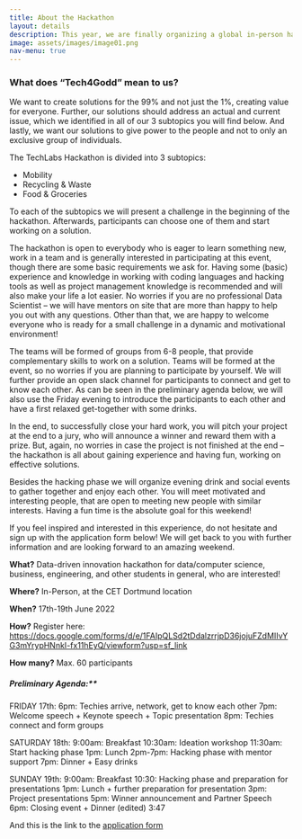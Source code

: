 ```yaml
---
title: About the Hackathon
layout: details
description: This year, we are finally organizing a global in-person hackathon, from the 17th to the 19th of June, under the topic “Tech4Good”.
image: assets/images/image01.png
nav-menu: true
---
```



### What does “Tech4Godd” mean to us?
We want to create solutions for the 99% and not just the 1%, creating value for everyone. Further, our solutions should address an actual and current issue, which we identified in all of our 3 subtopics you will find below. And lastly, we want our solutions to give power to the people and not to only an exclusive group of individuals.

The TechLabs Hackathon is divided into 3 subtopics:
- Mobility
- Recycling & Waste
- Food & Groceries

To each of the subtopics we will present a challenge in the beginning of the hackathon. Afterwards, participants can choose one of them and start working on a solution.

The hackathon is open to everybody who is eager to learn something new, work in a team and is generally interested in participating at this event, though there are some basic requirements we ask for. Having some (basic) experience and knowledge in working with coding languages and hacking tools as well as project management knowledge is recommended and will also make your life a lot easier. No worries if you are no professional Data Scientist – we will have mentors on site that are more than happy to help you out with any questions. Other than that, we are happy to welcome everyone who is ready for a small challenge in a dynamic and motivational environment!

The teams will be formed of groups from 6-8 people, that provide complementary skills to work on a solution. Teams will be formed at the event, so no worries if you are planning to participate by yourself. We will further provide an open slack channel for participants to connect and get to know each other. As can be seen in the preliminary agenda below, we will also use the Friday evening to introduce the participants to each other and have a first relaxed get-together with some drinks.


In the end, to successfully close your hard work, you will pitch your project at the end to a jury, who will announce a winner and reward them with a prize. But, again, no worries in case the project is not finished at the end – the hackathon is all about gaining experience and having fun, working on effective solutions.

Besides the hacking phase we will organize evening drink and social events to gather together and enjoy each other. You will meet motivated and interesting people, that are open to meeting new people with similar interests. Having a fun time is the absolute goal for this weekend!


If you feel inspired and interested in this experience, do not hesitate and sign up with the application form below! We will get back to you with further information and are looking forward to an amazing weekend.


**What?** Data-driven innovation hackathon for data/computer science, business, engineering, and other students in general, who are interested!

**Where?** In-Person, at the CET Dortmund location

**When?** 17th-19th June 2022

**How?** Register here: https://docs.google.com/forms/d/e/1FAIpQLSd2tDdalzrrjpD36jojuFZdMIIvYG3mYrypHNnkI-fx11hEyQ/viewform?usp=sf_link

**How many?** Max. 60 participants

##### Preliminary Agenda:**

FRIDAY 17th:
6pm: Techies arrive, network, get to know each other
7pm: Welcome speech + Keynote speech + Topic presentation
8pm: Techies connect and form groups

SATURDAY 18th:
9:00am: Breakfast
10:30am: Ideation workshop
11:30am: Start hacking phase
1pm: Lunch
2pm-7pm: Hacking phase with mentor support
7pm: Dinner + Easy drinks

SUNDAY 19th:
9:00am: Breakfast
10:30: Hacking phase and preparation for presentations
1pm: Lunch + further preparation for presentation
3pm: Project presentations
5pm: Winner announcement and Partner Speech
6pm: Closing event + Dinner (edited)
3:47

And this is the link to the [application form](https://docs.google.com/forms/d/e/1FAIpQLSd2tDdalzrrjpD36jojuFZdMIIvYG3mYrypHNnkI-fx11hEyQ/viewform?usp=sf_link)
